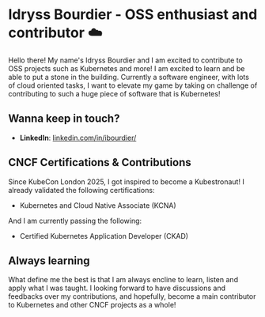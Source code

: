 # Idryss Bourdier - OSS enthusiast and contributor ☁️

Hello there! My name's Idryss Bourdier and I am excited to contribute to OSS projects such as Kubernetes and more! I am excited to learn and be able to put a stone in the building. Currently a software engineer, with lots of cloud oriented tasks, I want to elevate my game by taking on challenge of contributing to such a huge piece of software that is Kubernetes!

## Wanna keep in touch?

- **LinkedIn**: [linkedin.com/in/ibourdier/](https://www.linkedin.com/in/ibourdier/)

## CNCF Certifications & Contributions

Since KubeCon London 2025, I got inspired to become a Kubestronaut! I already validated the following certifications:

- Kubernetes and Cloud Native Associate (KCNA)

And I am currently passing the following:

- Certified Kubernetes Application Developer (CKAD)

## Always learning

What define me the best is that I am always encline to learn, listen and apply what I was taught. I looking forward to have discussions and feedbacks over my contributions, and hopefully, become a main contributor to Kubernetes and other CNCF projects as a whole!